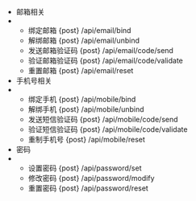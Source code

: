 * 邮箱相关
* - 绑定邮箱 {post} /api/email/bind
  + 解绑邮箱  {post} /api/email/unbind
  + 发送邮箱验证码   {post} /api/email/code/send
  + 验证邮箱验证码  {post} /api/email/code/validate
  + 重置邮箱  {post} /api/email/reset
* 手机号相关
* - 绑定手机 {post} /api/mobile/bind
  + 解绑手机 {post} /api/mobile/unbind
  + 发送短信验证码 {post} /api/mobile/code/send
  + 验证短信验证码 {post} /api/mobile/code/validate
  + 重制手机号 {post} /api/mobile/reset
* 密码
* - 设置密码 {post} /api/password/set
  + 修改密码 {post} /api/password/modify
  + 重置密码 {post} /api/password/reset
